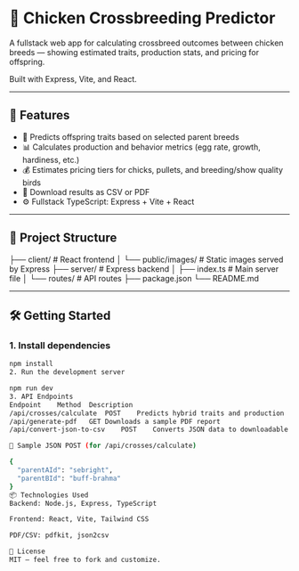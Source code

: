 # 🐥 Chicken Crossbreeding Predictor

A fullstack web app for calculating crossbreed outcomes between chicken breeds — showing estimated traits, production stats, and pricing for offspring.

Built with Express, Vite, and React.

---

## 🚀 Features

- 🧬 Predicts offspring traits based on selected parent breeds
- 📊 Calculates production and behavior metrics (egg rate, growth, hardiness, etc.)
- 💰 Estimates pricing tiers for chicks, pullets, and breeding/show quality birds
- 📁 Download results as CSV or PDF
- ⚙️ Fullstack TypeScript: Express + Vite + React

---

## 📁 Project Structure
├── client/ # React frontend
│ └── public/images/ # Static images served by Express
├── server/ # Express backend
│ ├── index.ts # Main server file
│ └── routes/ # API routes
├── package.json
└── README.md

---

## 🛠️ Getting Started

### 1. Install dependencies

```bash
npm install
2. Run the development server

npm run dev
3. API Endpoints
Endpoint	Method	Description
/api/crosses/calculate	POST	Predicts hybrid traits and production
/api/generate-pdf	GET	Downloads a sample PDF report
/api/convert-json-to-csv	POST	Converts JSON data to downloadable CSV

🧪 Sample JSON POST (for /api/crosses/calculate)

{
  "parentAId": "sebright",
  "parentBId": "buff-brahma"
}
📦 Technologies Used
Backend: Node.js, Express, TypeScript

Frontend: React, Vite, Tailwind CSS

PDF/CSV: pdfkit, json2csv

📃 License
MIT — feel free to fork and customize.
